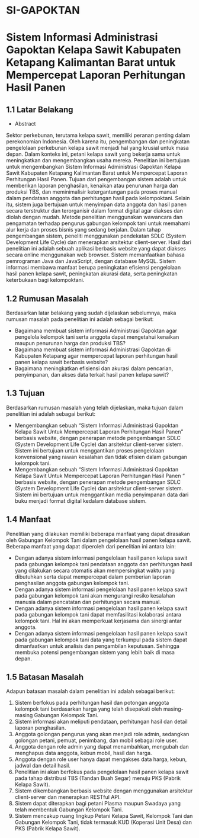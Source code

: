 # SI-GAPOKTAN

# Sistem Informasi Administrasi Gapoktan Kelapa Sawit Kabupaten Ketapang Kalimantan Barat untuk Mempercepat Laporan Perhitungan Hasil Panen

## 1.1 Latar Belakang

- Abstract

Sektor perkebunan, terutama kelapa sawit, memiliki peranan penting dalam perekonomian Indonesia. Oleh karena itu, pengembangan dan peningkatan pengelolaan perkebunan kelapa sawit menjadi hal yang krusial untuk masa depan.
Dalam konteks ini, petani kelapa sawit yang bekerja sama untuk meningkatkan dan mengembangkan usaha mereka. Penelitian ini bertujuan untuk mengembangkan Sistem Informasi Administrasi Gapoktan Kelapa Sawit Kabupaten Ketapang Kalimantan Barat untuk Mempercepat Laporan Perhitungan Hasil Panen. Tujuan dari pengembangan sistem adalah untuk memberikan laporan penghasilan, kenaikan atau penurunan harga
dan produksi TBS, dan meminimalisir ketergantungan pada proses manual dalam
pendataan anggota dan perhitungan hasil pada kelompoktani. Selain itu, sistem juga bertujuan untuk menyimpan data anggota dan hasil panen secara terstruktur dan terorganisir dalam format digital agar diakses dan diolah dengan mudah. Metode penelitian menggunakan wawancara dan pengamatan terhadap pengurus gabungan kelompok tani untuk memahami alur kerja dan proses bisnis yang sedang berjalan. Dalam tahap pengembangan sistem, peneliti menggunakan pendekatan SDLC (System Development Life Cycle) dan menerapkan arsitektur client-server. Hasil dari penelitian ini adalah sebuah aplikasi berbasis website yang dapat diakses secara online menggunakan web browser. Sistem memanfaatkan bahasa pemrograman Java dan JavaScript, dengan database MySQL. Sistem informasi membawa manfaat berupa peningkatan efisiensi pengelolaan hasil panen kelapa sawit, peningkatan akurasi data, serta peningkatan keterbukaan bagi kelompoktani.

## 1.2 Rumusan Masalah

Berdasarkan latar belakang yang sudah dijelaskan sebelumnya, maka rumusan masalah pada penelitian ini adalah sebagai berikut:

- Bagaimana membuat sistem informasi Administrasi Gapoktan agar pengelola kelompok tani serta anggota dapat mengetahui kenaikan maupun penurunan harga dan produksi TBS?
- Bagaimana membuat sistem informasi Administrasi Gapoktan di Kabupaten Ketapang agar mempercepat laporan perhitungan hasil panen kelapa sawit berbasis website?
- Bagaimana meningkatkan efisiensi dan akurasi dalam pencarian, penyimpanan, dan akses data terkait hasil panen kelapa sawit?

## 1.3 Tujuan

Berdasarkan rumusan masalah yang telah dijelaskan, maka tujuan dalam penelitian ini adalah sebagai berikut:

- Mengembangkan sebuah “Sistem Informasi Administrasi Gapoktan Kelapa Sawit Untuk Mempercepat Laporan Perhitungan Hasil Panen” berbasis website, dengan penerapan metode pengembangan SDLC (System Development Life Cycle) dan arsitektur client-server sistem. Sistem ini bertujuan untuk menggantikan proses pengelolaan konvensional yang rawan kesalahan dan tidak efisien dalam gabungan kelompok tani.
- Mengembangkan sebuah “Sistem Informasi Administrasi Gapoktan Kelapa Sawit Untuk Mempercepat Laporan Perhitungan Hasil Panen “ berbasis website, dengan penerapan metode pengembangan SDLC (System Development Life Cycle) dan arsitektur client-server sistem. Sistem ini bertujuan untuk menggantikan media penyimpanan data dari buku menjadi format digital kedalam database sistem.

## 1.4 Manfaat

Penelitian yang dilakukan memiliki beberapa manfaat yang dapat dirasakan oleh Gabungan Kelompok Tani dalam pengelolaan hasil panen kelapa sawit. Beberapa manfaat yang dapat diperoleh dari penelitian ini antara lain:

- Dengan adanya sistem informasi pengelolaan hasil panen kelapa sawit pada gabungan kelompok tani pendataan anggota dan perhitungan hasil yang dilakukan secara otomatis akan mempersingkat waktu yang dibutuhkan serta dapat mempercepat dalam pemberian laporan penghasilan anggota gabungan kelompok tani.
- Dengan adanya sistem informasi pengelolaan hasil panen kelapa sawit pada gabungan kelompok tani akan mengurangi resiko kesalahan manusia dalam pencatatan dan perhitungan secara manual.
- Dengan adanya sistem informasi pengelolaan hasil panen kelapa sawit pada gabungan kelompok tani dapat memfasilitasi kolaborasi antara kelompok tani. Hal ini akan memperkuat kerjasama dan sinergi antar anggota.
- Dengan adanya sistem informasi pengelolaan hasil panen kelapa sawit pada gabungan kelompok tani data yang terkumpul pada sistem dapat dimanfaatkan untuk analisis dan pengambilan keputusan. Sehingga membuka potensi pengembangan sistem yang lebih baik di masa depan.

## 1.5 Batasan Masalah

Adapun batasan masalah dalam penelitian ini adalah sebagai berikut:

1. Sistem berfokus pada perhitungan hasil dan potongan anggota kelompok tani berdasarkan harga yang telah disepakati oleh masing-masing Gabungan Kelompok Tani.
2. Sistem informasi akan meliputi pendataan, perhitungan hasil dan detail laporan penghasilan.
3. Anggota golongan pengurus yang akan menjadi role admin, sedangkan golongan petani, pemuat, penimbang, dan mobil sebagai role user.
4. Anggota dengan role admin yang dapat menambahkan, mengubah dan menghapus data anggota, kebun mobil, hasil dan harga.
5. Anggota dengan role user hanya dapat mengakses data harga, kebun, jadwal dan detail hasil.
6. Penelitian ini akan berfokus pada pengelolaan hasil panen kelapa sawit pada tahap distribusi TBS (Tandan Buah Segar) menuju PKS (Pabrik Kelapa Sawit).
7. Sistem dikembangkan berbasis website dengan menggunakan arsitektur client-server dan menerapkan RESTful API.
8. Sistem dapat diterapkan bagi petani Plasma maupun Swadaya yang telah membentuk Gabungan Kelompok Tani.
9. Sistem mencakup ruang lingkup Petani Kelapa Sawit, Kelompok Tani dan Gabungan Kelompok Tani, tidak termasuk KUD (Koperasi Unit Desa) dan PKS (Pabrik Kelapa Sawit).
